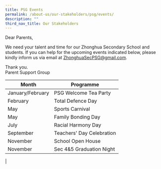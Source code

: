 ```yaml
---
title: PSG Events
permalink: /about-us/our-stakeholders/psg/events/
description: ""
third_nav_title: Our Stakeholders
---
```

Dear Parents,

We need your talent and time for our Zhonghua Secondary School and students. If you can help for the upcoming events indicated below, please kindly inform us via email at&nbsp;[ZhonghuaSecPSG@gmail.com](mailto:ZhonghuaSecPSG@gmail.com).

Thank you.<br>
Parent Support Group

| Month | Programme |
|---|---|
| January/February | PSG Welcome Tea Party |
| February | Total Defence Day |
|  May | Sports Carnival  |
|  May | Family Bonding Day  |
|  July | Racial Harmony Day  |
|  September | Teachers' Day Celebration  |
|  November |  School Open House |
|  November |  Sec 4&amp;5 Graduation Night |
|